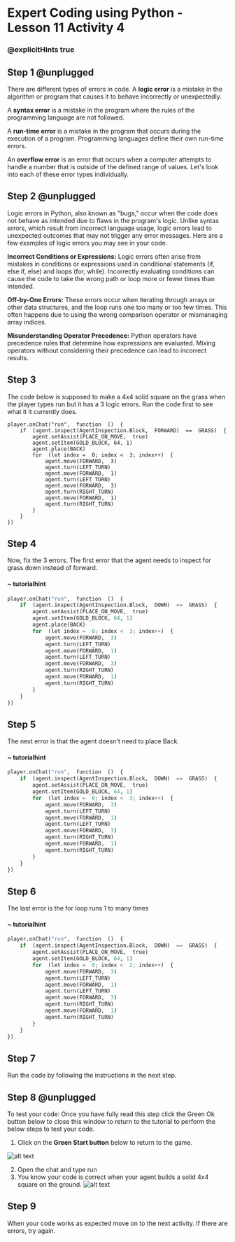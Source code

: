 # Expert Coding using Python - Lesson 11 Activity 4
### @explicitHints true

## Step 1 @unplugged

There are different types of errors in code. 
A **logic error** is a mistake in the algorithm or program that causes it to behave incorrectly or unexpectedly.

A **syntax error** is a mistake in the program where the rules of the programming language are not followed.

A **run-time error** is a mistake in the program that occurs during the execution of a program. Programming languages define their own run-time errors.

An **overflow error** is an error that occurs when a computer attempts to handle a number that is outside of the defined range of values.
Let's look into each of these error types individually. 

## Step 2 @unplugged

Logic errors in Python, also known as "bugs," occur when the code does not behave as intended due to flaws in the program's logic. Unlike syntax errors, which result from incorrect language usage, logic errors lead to unexpected outcomes that may not trigger any error messages. Here are a few examples of logic errors you may see in your code. 

**Incorrect Conditions or Expressions:** Logic errors often arise from mistakes in conditions or expressions used in conditional statements (if, else if, else) and loops (for, while). Incorrectly evaluating conditions can cause the code to take the wrong path or loop more or fewer times than intended.

**Off-by-One Errors:** These errors occur when iterating through arrays or other data structures, and the loop runs one too many or too few times. This often happens due to using the wrong comparison operator or mismanaging array indices.

**Misunderstanding Operator Precedence:** Python operators have precedence rules that determine how expressions are evaluated. Mixing operators without considering their precedence can lead to incorrect results.

## Step 3

The code below is supposed to make a 4x4 solid square on the grass when the player types run but it has a 3 logic errors.  Run the code first to see what it it currently does. 

```template
player.onChat("run",  function  ()  {
	if  (agent.inspect(AgentInspection.Block,  FORWARD)  ==  GRASS)  {
		agent.setAssist(PLACE_ON_MOVE,  true)
		agent.setItem(GOLD_BLOCK, 64, 1)
		agent.place(BACK)
		for  (let index =  0; index <  3; index++)  {
			agent.move(FORWARD,  3)
			agent.turn(LEFT_TURN)
			agent.move(FORWARD,  1)
			agent.turn(LEFT_TURN)
			agent.move(FORWARD,  3)
			agent.turn(RIGHT_TURN)
			agent.move(FORWARD,  1)
			agent.turn(RIGHT_TURN)
		}
	}
})
```

## Step 4

Now, fix the 3 errors. The first error that the agent needs to inspect for grass down instead of forward. 
#### ~ tutorialhint
```python 
player.onChat("run",  function  ()  {
	if  (agent.inspect(AgentInspection.Block,  DOWN)  ==  GRASS)  {
		agent.setAssist(PLACE_ON_MOVE,  true)
		agent.setItem(GOLD_BLOCK, 64, 1)
		agent.place(BACK)
		for  (let index =  0; index <  3; index++)  {
			agent.move(FORWARD,  3)
			agent.turn(LEFT_TURN)
			agent.move(FORWARD,  1)
			agent.turn(LEFT_TURN)
			agent.move(FORWARD,  3)
			agent.turn(RIGHT_TURN)
			agent.move(FORWARD,  1)
			agent.turn(RIGHT_TURN)
		}
	}
})
```

## Step 5
The next error is that the agent doesn't need to place Back.  

#### ~ tutorialhint
```python 
player.onChat("run",  function  ()  {
	if  (agent.inspect(AgentInspection.Block,  DOWN)  ==  GRASS)  {
		agent.setAssist(PLACE_ON_MOVE,  true)
		agent.setItem(GOLD_BLOCK, 64, 1)
		for  (let index =  0; index <  3; index++)  {
			agent.move(FORWARD,  3)
			agent.turn(LEFT_TURN)
			agent.move(FORWARD,  1)
			agent.turn(LEFT_TURN)
			agent.move(FORWARD,  3)
			agent.turn(RIGHT_TURN)
			agent.move(FORWARD,  1)
			agent.turn(RIGHT_TURN)
		}
	}
})
```

## Step 6
The last error is the for loop runs 1 to many times
#### ~ tutorialhint
```python 
player.onChat("run",  function  ()  {
	if  (agent.inspect(AgentInspection.Block,  DOWN)  ==  GRASS)  {
		agent.setAssist(PLACE_ON_MOVE,  true)
		agent.setItem(GOLD_BLOCK, 64, 1)
		for  (let index =  0; index <  2; index++)  {
			agent.move(FORWARD,  3)
			agent.turn(LEFT_TURN)
			agent.move(FORWARD,  1)
			agent.turn(LEFT_TURN)
			agent.move(FORWARD,  3)
			agent.turn(RIGHT_TURN)
			agent.move(FORWARD,  1)
			agent.turn(RIGHT_TURN)
		}
	}
})
```
## Step 7
Run the code by following the instructions in the next step.

## Step 8 @unplugged

To test your code:
Once you have fully read this step click the Green Ok button below to close this window to return to the tutorial to perform the below steps to test your code.

1. Click on the **Green Start button** below to return to the game.

  

![alt text](https://expertjs.codingcredentials.com/Lesson1/1.1/1.JPG?raw=true  "Start")

2. Open the chat and type run  
3. You know your code is correct when your agent builds a solid 4x4 square on the ground. 
![alt text](https://expertjs.codingcredentials.com/Lesson11/11.1/11.2.png?raw=true  "code")

## Step 9

When your code works as expected move on to the next activity. 
If there are errors, try again. 